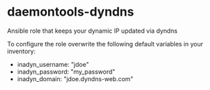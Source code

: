 # daemontools-dyndns
Ansible role that keeps your dynamic IP updated via dyndns

To configure the role overwrite the following default variables in your inventory:
* inadyn_username: "jdoe"
* inadyn_password: "my_password"
* inadyn_domain: "jdoe.dyndns-web.com"

